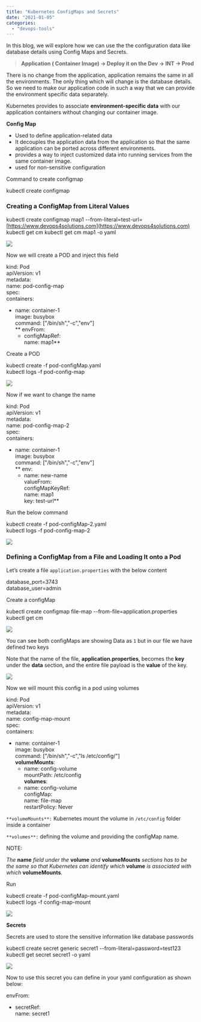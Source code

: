 ```yaml
---
title: "Kubernetes ConfigMaps and Secrets"
date: "2021-01-05"
categories: 
  - "devops-tools"
---
```


In this blog, we will explore how we can use the the configuration data like database details using Config Maps and Secrets.

> **Application ( Container Image) -> Deploy it on the Dev -> INT -> Prod**

There is no change from the application, application remains the same in all the environments. The only thing which will change is the database details. So we need to make our application code in such a way that we can provide the environment specific data separately.

Kubernetes provides to associate **environment-specific data** with our application containers without changing our container image.

**Config Map**

- Used to define application-related data
- It decouples the application data from the application so that the same application can be ported across different environments.
- provides a way to inject customized data into running services from the same container image.
- used for non-sensitive configuration


Command to create configmap

kubectl create configmap <map-name> <data-source>

### Creating a ConfigMap from Literal Values 

kubectl create configmap map1 --from-literal=test-url=[https://www.devops4solutions.com](https://www.devops4solutions.com)
kubectl get cm
kubectl get cm map1 -o yaml

![](https://cdn-images-1.medium.com/max/1600/1*LT84PPRcSEK9DI_4A8r_tA.png)

Now we will create a POD and inject this field

kind: Pod  
apiVersion: v1  
metadata:  
  name: pod-config-map  
spec:  
  containers:  
  - name: container-1  
    image: busybox  
    command: \["/bin/sh","-c","env"\]  
  **  envFrom:  
    - configMapRef:  
          name: map1**

Create a POD

kubectl create -f pod-configMap.yaml  
kubectl logs -f pod-config-map

![](https://cdn-images-1.medium.com/max/1600/1*do0WPnt2rveJv1kv8OvMuA.png)

Now if we want to change the name

kind: Pod  
apiVersion: v1  
metadata:  
  name: pod-config-map-2  
spec:  
  containers:  
  - name: container-1  
    image: busybox  
    command: \["/bin/sh","-c","env"\]  
   ** env:  
    - name: new-name  
      valueFrom:  
          configMapKeyRef:  
            name: map1  
            key: test-url**

Run the below command

kubectl create -f pod-configMap-2.yaml  
kubectl logs -f pod-config-map-2

![](https://cdn-images-1.medium.com/max/1600/1*k0hLAHKXu31fOn7Nzz-QNw.png)

### Defining a ConfigMap from a File and Loading It onto a Pod

Let’s create a file `application.properties` with the below content

database\_port=3743  
database\_user=admin

Create a configMap

kubectl create configmap file-map --from-file=application.properties  
kubectl get cm

![](https://cdn-images-1.medium.com/max/1600/1*-WM02gYRu2lSL6ejhzskfA.png)

You can see both configMaps are showing Data as `1` but in our file we have defined two keys

Note that the name of the file, **application.properties**, becomes the **key** under the **data** section, and the entire file payload is the **value** of the key.

![](https://cdn-images-1.medium.com/max/1600/1*VziorBfutH6oMJ-OogTr0A.png)

Now we will mount this config in a pod using volumes

kind: Pod  
apiVersion: v1  
metadata:  
  name: config-map-mount  
spec:  
  containers:  
  - name: container-1  
    image: busybox  
    command: \["/bin/sh","-c","ls /etc/config/"\]  
    **volumeMounts**:  
     - name: config-volume  
       mountPath: /etc/config  
  **volumes**:  
    - name: config-volume  
      configMap:  
        name: file-map  
  restartPolicy: Never

`**volumeMounts**:` Kubernetes mount the volume in `/etc/config` folder inside a container

`**volumes**:` defining the volume and providing the configMap name.

NOTE:

_The_ **name** _field under the_ **volume** _and_ **volumeMounts** _sections has to be the same so that Kubernetes can identify which_ **volume** _is associated with which_ **volumeMounts**_._

Run

kubectl create -f pod-configMap-mount.yaml  
kubectl logs -f config-map-mount

![](https://cdn-images-1.medium.com/max/1600/1*4DaAsAeM3N0696K1nw7-pQ.png)

**Secrets**

Secrets are used to store the sensitive information like database passwords

kubectl create secret generic secret1 --from-literal=password=test123  
kubectl get secret secret1 -o yaml

![](https://cdn-images-1.medium.com/max/1600/1*f7fqc270mLpZeAcugVyaMw.png)

Now to use this secret you can define in your yaml configuration as shown below:

envFrom:  
 - secretRef:  
    name: secret1
